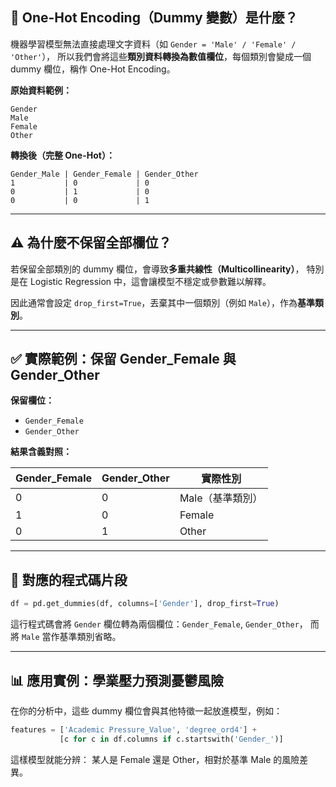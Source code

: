 ## 🐍 One-Hot Encoding（Dummy 變數）是什麼？

機器學習模型無法直接處理文字資料（如 `Gender = 'Male' / 'Female' / 'Other'`），
所以我們會將這些**類別資料轉換為數值欄位**，每個類別會變成一個 dummy 欄位，稱作 One-Hot Encoding。

**原始資料範例：**

```csv
Gender
Male
Female
Other
```

**轉換後（完整 One-Hot）：**

```csv
Gender_Male | Gender_Female | Gender_Other
1           | 0             | 0
0           | 1             | 0
0           | 0             | 1
```

---

## ⚠️ 為什麼不保留全部欄位？

若保留全部類別的 dummy 欄位，會導致**多重共線性（Multicollinearity）**，
特別是在 Logistic Regression 中，這會讓模型不穩定或參數難以解釋。

因此通常會設定 `drop_first=True`，丟棄其中一個類別（例如 `Male`），作為**基準類別**。

---

## ✅ 實際範例：保留 Gender_Female 與 Gender_Other

**保留欄位：**

- `Gender_Female`
- `Gender_Other`

**結果含義對照：**

| Gender_Female | Gender_Other | 實際性別         |
| ------------- | ------------ | ---------------- |
| 0             | 0            | Male（基準類別） |
| 1             | 0            | Female           |
| 0             | 1            | Other            |

---

## 🧪 對應的程式碼片段

```python
df = pd.get_dummies(df, columns=['Gender'], drop_first=True)
```

這行程式碼會將 `Gender` 欄位轉為兩個欄位：`Gender_Female`, `Gender_Other`，
而將 `Male` 當作基準類別省略。

---

## 📊 應用實例：學業壓力預測憂鬱風險

在你的分析中，這些 dummy 欄位會與其他特徵一起放進模型，例如：

```python
features = ['Academic Pressure_Value', 'degree_ord4'] +
           [c for c in df.columns if c.startswith('Gender_')]
```

這樣模型就能分辨：
某人是 Female 還是 Other，相對於基準 Male 的風險差異。
